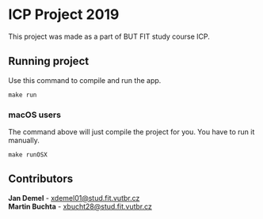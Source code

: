 # ICP Project 2019
This project was made as a part of BUT FIT study course ICP. 

## Running project
Use this command to compile and run the app.
```shell
make run
```

### macOS users
The command above will just compile the project for you. You have to run it manually.
```shell
make runOSX
```


## Contributors  
**Jan Demel** - <xdemel01@stud.fit.vutbr.cz>  
**Martin Buchta** - <xbucht28@stud.fit.vutbr.cz>